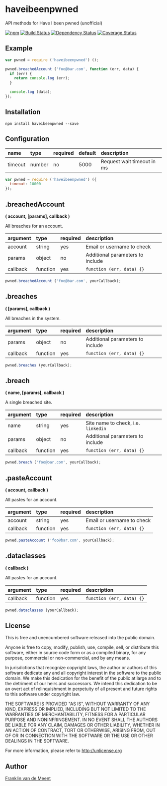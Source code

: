 haveibeenpwned
==============

API methods for Have I been pwned (unofficial)

[![npm](https://img.shields.io/npm/v/haveibeenpwned.svg?maxAge=3600)](https://github.com/fvdm/nodejs-haveibeenpwned/blob/master/CHANGELOG.md)
[![Build Status](https://travis-ci.org/fvdm/nodejs-haveibeenpwned.svg?branch=master)](https://travis-ci.org/fvdm/nodejs-haveibeenpwned)
[![Dependency Status](https://gemnasium.com/badges/github.com/fvdm/nodejs-haveibeenpwned.svg)](https://gemnasium.com/github.com/fvdm/nodejs-haveibeenpwned#development-dependencies)
[![Coverage Status](https://coveralls.io/repos/github/fvdm/nodejs-haveibeenpwned/badge.svg?branch=master)](https://coveralls.io/github/fvdm/nodejs-haveibeenpwned?branch=master)


Example
-------

```js
var pwned = require ('haveibeenpwned') ();

pwned.breachedAccount ('foo@bar.com', function (err, data) {
  if (err) {
    return console.log (err);
  }

  console.log (data);
});
```


Installation
------------

`npm install haveibeenpwned --save`


Configuration
-------------

name    | type   | required | default | description
:-------|:-------|:---------|:--------|:--------------------------
timeout | number | no       | 5000    | Request wait timeout in ms


```js
var pwned = require ('haveibeenpwned') ({
  timeout: 10000
});
```


.breachedAccount
----------------
**( account, [params], callback )**

All breaches for an account.


argument | type     | required | description
:--------|:---------|:---------|:--------------------------------
account  | string   | yes      | Email or username to check
params   | object   | no       | Additional parameters to include
callback | function | yes      | `function (err, data) {}`


```js
pwned.breachedAccount ('foo@bar.com', yourCallback);
```


.breaches
---------
**( [params], callback )**

All breaches in the system.


argument | type     | required | description
:--------|:---------|:---------|:--------------------------------
params   | object   | no       | Additional parameters to include
callback | function | yes      | `function (err, data) {}`


```js
pwned.breaches (yourCallback);
```


.breach
-------
**( name, [params], callback )**

A single breached site.


argument | type     | required | description
:--------|:---------|:---------|:-----------------------------------
name     | string   | yes      | Site name to check, i.e. `linkedin`
params   | object   | no       | Additional parameters to include
callback | function | yes      | `function (err, data) {}`


```js
pwned.breach ('foo@bar.com', yourCallback);
```


.pasteAccount
-------------
**( account, callback )**

All pastes for an account.


argument | type     | required | description
:--------|:---------|:---------|:--------------------------
account  | string   | yes      | Email or username to check
callback | function | yes      | `function (err, data) {}`


```js
pwned.pasteAccount ('foo@bar.com', yourCallback);
```


.dataclasses
------------
**( callback )**

All pastes for an account.


argument | type     | required | description
:--------|:---------|:---------|:-------------------------
callback | function | yes      | `function (err, data) {}`


```js
pwned.dataclasses (yourCallback);
```


License
-------

This is free and unencumbered software released into the public domain.

Anyone is free to copy, modify, publish, use, compile, sell, or
distribute this software, either in source code form or as a compiled
binary, for any purpose, commercial or non-commercial, and by any
means.

In jurisdictions that recognize copyright laws, the author or authors
of this software dedicate any and all copyright interest in the
software to the public domain. We make this dedication for the benefit
of the public at large and to the detriment of our heirs and
successors. We intend this dedication to be an overt act of
relinquishment in perpetuity of all present and future rights to this
software under copyright law.

THE SOFTWARE IS PROVIDED "AS IS", WITHOUT WARRANTY OF ANY KIND,
EXPRESS OR IMPLIED, INCLUDING BUT NOT LIMITED TO THE WARRANTIES OF
MERCHANTABILITY, FITNESS FOR A PARTICULAR PURPOSE AND NONINFRINGEMENT.
IN NO EVENT SHALL THE AUTHORS BE LIABLE FOR ANY CLAIM, DAMAGES OR
OTHER LIABILITY, WHETHER IN AN ACTION OF CONTRACT, TORT OR OTHERWISE,
ARISING FROM, OUT OF OR IN CONNECTION WITH THE SOFTWARE OR THE USE OR
OTHER DEALINGS IN THE SOFTWARE.

For more information, please refer to <http://unlicense.org>


Author
------

[Franklin van de Meent](https://frankl.in)
